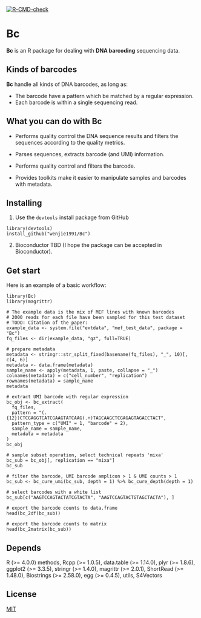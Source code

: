 [![R-CMD-check](https://github.com/wenjie1991/Bc/actions/workflows/check-standard.yaml/badge.svg)](https://github.com/wenjie1991/Bc/actions/workflows/check-standard.yaml)

# Bc

**Bc** is an R package for dealing with **DNA barcoding** sequencing data.

## Kinds of barcodes

**Bc** handle all kinds of DNA barcodes, as long as:

- The barcode have a pattern which be matched by a regular expression.
- Each barcode is within a single sequencing read.

## What you can do with **Bc**

- Performs quality control the DNA sequence results and filters the sequences according
  to the quality metrics.

- Parses sequences, extracts barcode (and UMI) information.

- Performs quality control and filters the barcode.

- Provides toolkits make it easier to manipulate samples and barcodes with metadata.

## Installing

1. Use the `devtools` install package from GitHub

```
library(devtools)
install_github("wenjie1991/Bc")
```

2. Bioconductor
TBD (I hope the package can be accepted in Bioconductor).

## Get start

Here is an example of a basic workflow:

```{r}
library(Bc)
library(magrittr)

# The example data is the mix of MEF lines with known barcodes
# 2000 reads for each file have been sampled for this test dataset
# TODO: Citation of the paper:
example_data <- system.file("extdata", "mef_test_data", package = "Bc")
fq_files <- dir(example_data, "gz", full=TRUE)

# prepare metadata
metadata <- stringr::str_split_fixed(basename(fq_files), "_", 10)[, c(4, 6)]
metadata <- data.frame(metadata)
sample_name <- apply(metadata, 1, paste, collapse = "_")
colnames(metadata) = c("cell_number", "replication")
rownames(metadata) = sample_name
metadata

# extract UMI barcode with regular expression
bc_obj <- bc_extract(
  fq_files,
  pattern = "(.{12})CTCGAGGTCATCGAAGTATCAAG(.+)TAGCAAGCTCGAGAGTAGACCTACT", 
  pattern_type = c("UMI" = 1, "barcode" = 2),
  sample_name = sample_name,
  metadata = metadata
)
bc_obj

# sample subset operation, select technical repeats 'mixa'
bc_sub = bc_obj[, replication == "mixa"]
bc_sub 

# filter the barcode, UMI barcode amplicon > 1 & UMI counts > 1
bc_sub <- bc_cure_umi(bc_sub, depth = 1) %>% bc_cure_depth(depth = 1)

# select barcodes with a white list
bc_sub[c("AAGTCCAGTACTATCGTACTA", "AAGTCCAGTACTGTAGCTACTA"), ]

# export the barcode counts to data.frame
head(bc_2df(bc_sub))

# export the barcode counts to matrix
head(bc_2matrix(bc_sub))
```

## Depends

R (>= 4.0.0)
methods,
Rcpp (>= 1.0.5),
data.table (>= 1.14.0),
plyr (>= 1.8.6),
ggplot2 (>= 3.3.5),
stringr (>= 1.4.0),
magrittr (>= 2.0.1),
ShortRead (>= 1.48.0),
Biostrings (>= 2.58.0),
egg (>= 0.4.5),
utils,
S4Vectors

## License

[MIT](https://choosealicense.com/licenses/mit/)
